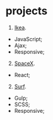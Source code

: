 # projects
1. [Ikea](https://leonidlukin.github.io/Ikea/).
  - JavaScript;
  - Ajax;
  - Responsive;
2. [SpaceX](https://leonidlukin.github.io/SpaceX/).
  - React;
2. [Surf](https://leonidlukin.github.io/surf/).
  - Gulp;
  - SCSS;
  - Responsive;

